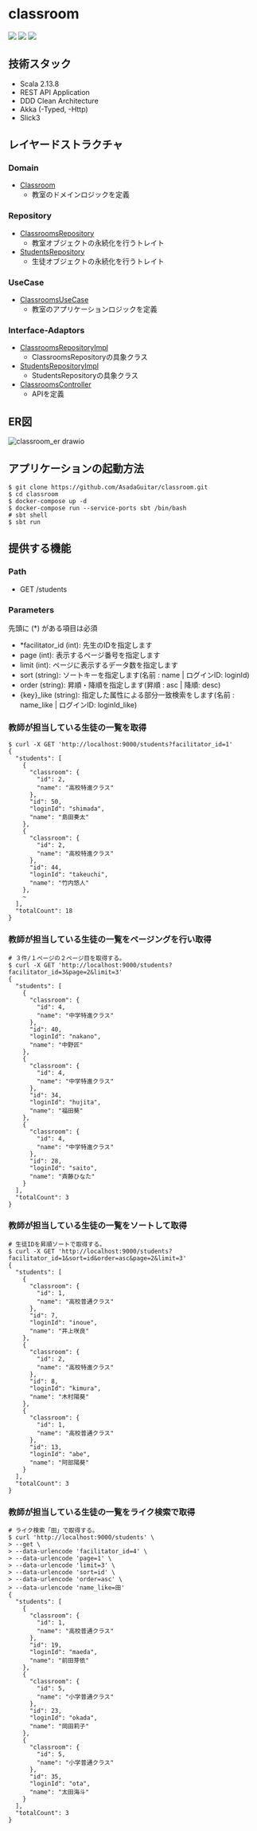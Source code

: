 # classroom
<img src="https://img.shields.io/badge/build-passed-red" /> <img src="https://img.shields.io/badge/scala-2.13.8-blue?logo=scala"/> <img src="https://img.shields.io/badge/docker-20.10.12-blue?logo=docker"/>


## 技術スタック
+ Scala 2.13.8
+ REST API Application
+ DDD Clean Architecture
+ Akka (-Typed, -Http)
+ Slick3


## レイヤードストラクチャ

### Domain
+ [Classroom](https://github.com/AsadaGuitar/classroom/blob/master/src/main/scala/com/github/AsadaGuitar/classroom/domain/Classroom.scala)
  + 教室のドメインロジックを定義
  
### Repository
+ [ClassroomsRepository](https://github.com/AsadaGuitar/classroom/blob/master/src/main/scala/com/github/AsadaGuitar/classroom/domain/repository/ClassroomsRepository.scala)
  + 教室オブジェクトの永続化を行うトレイト
+ [StudentsRepository](https://github.com/AsadaGuitar/classroom/blob/master/src/main/scala/com/github/AsadaGuitar/classroom/domain/repository/StudentsRepository.scala)
  + 生徒オブジェクトの永続化を行うトレイト

### UseCase
+ [ClassroomsUseCase](https://github.com/AsadaGuitar/classroom/blob/master/src/main/scala/com/github/AsadaGuitar/classroom/usecase/ClassroomsUseCase.scala)
  + 教室のアプリケーションロジックを定義

### Interface-Adaptors
+ [ClassroomsRepositoryImpl](https://github.com/AsadaGuitar/classroom/blob/master/src/main/scala/com/github/AsadaGuitar/classroom/adaptor/postgres/ClassroomsRepositoryImpl.scala)
  + ClassroomsRepositoryの具象クラス
+ [StudentsRepositoryImpl](https://github.com/AsadaGuitar/classroom/blob/master/src/main/scala/com/github/AsadaGuitar/classroom/adaptor/postgres/StudentsRepositoryImpl.scala)
  + StudentsRepositoryの具象クラス
+ [ClassroomsController](https://github.com/AsadaGuitar/classroom/blob/master/src/main/scala/com/github/AsadaGuitar/classroom/controller/ClassroomsController.scala)
  + APIを定義


## ER図
![classroom_er drawio](https://user-images.githubusercontent.com/79627592/197338250-bce2b0a8-4830-4427-bee5-62b2f9054048.png)



## アプリケーションの起動方法

```shell
$ git clone https://github.com/AsadaGuitar/classroom.git
$ cd classroom
$ docker-compose up -d       
$ docker-compose run --service-ports sbt /bin/bash 
# sbt shell
$ sbt run
```

## 提供する機能

### Path
+ GET /students

### Parameters
先頭に (*) がある項目は必須
+ *facilitator_id (int): 先生のIDを指定します
+ page (int): 表示するページ番号を指定します
+ limit (int): ページに表示するデータ数を指定します
+ sort (string): ソートキーを指定します(名前 : name | ログインID: loginId)
+ order (string): 昇順・降順を指定します(昇順 : asc | 降順: desc)
+ {key}_like (string): 指定した属性による部分一致検索をします(名前 : name_like | ログインID: loginId_like)

### 教師が担当している生徒の一覧を取得
```shell
$ curl -X GET 'http://localhost:9000/students?facilitator_id=1'
{
  "students": [
    {
      "classroom": {
        "id": 2,
        "name": "高校特進クラス"
      },
      "id": 50,
      "loginId": "shimada",
      "name": "島田奏太"
    },
    {
      "classroom": {
        "id": 2,
        "name": "高校特進クラス"
      },
      "id": 44,
      "loginId": "takeuchi",
      "name": "竹内悠人"
    },
    ~
  ],
  "totalCount": 18
}
```

### 教師が担当している生徒の一覧をページングを行い取得
```shell
# ３件/１ページの２ページ目を取得する。
$ curl -X GET 'http://localhost:9000/students?facilitator_id=3&page=2&limit=3'
{
  "students": [
    {
      "classroom": {
        "id": 4,
        "name": "中学特進クラス"
      },
      "id": 40,
      "loginId": "nakano",
      "name": "中野匠"
    },
    {
      "classroom": {
        "id": 4,
        "name": "中学特進クラス"
      },
      "id": 34,
      "loginId": "hujita",
      "name": "福田葵"
    },
    {
      "classroom": {
        "id": 4,
        "name": "中学特進クラス"
      },
      "id": 28,
      "loginId": "saito",
      "name": "斉藤ひなた"
    }
  ],
  "totalCount": 3
}
```

### 教師が担当している生徒の一覧をソートして取得
```shell
# 生徒IDを昇順ソートで取得する。
$ curl -X GET 'http://localhost:9000/students?facilitator_id=1&sort=id&order=asc&page=2&limit=3'
{
  "students": [
    {
      "classroom": {
        "id": 1,
        "name": "高校普通クラス"
      },
      "id": 7,
      "loginId": "inoue",
      "name": "井上咲良"
    },
    {
      "classroom": {
        "id": 2,
        "name": "高校特進クラス"
      },
      "id": 8,
      "loginId": "kimura",
      "name": "木村陽葵"
    },
    {
      "classroom": {
        "id": 1,
        "name": "高校普通クラス"
      },
      "id": 13,
      "loginId": "abe",
      "name": "阿部陽葵"
    }
  ],
  "totalCount": 3
}
```

### 教師が担当している生徒の一覧をライク検索で取得
```shell
# ライク検索「田」で取得する。
$ curl 'http://localhost:9000/students' \
> --get \
> --data-urlencode 'facilitator_id=4' \
> --data-urlencode 'page=1' \
> --data-urlencode 'limit=3' \                                                                  
> --data-urlencode 'sort=id' \
> --data-urlencode 'order=asc' \
> --data-urlencode 'name_like=田' 
{
  "students": [
    {
      "classroom": {
        "id": 1,
        "name": "高校普通クラス"
      },
      "id": 19,
      "loginId": "maeda",
      "name": "前田芽依"
    },
    {
      "classroom": {
        "id": 5,
        "name": "小学普通クラス"
      },
      "id": 23,
      "loginId": "okada",
      "name": "岡田莉子"
    },
    {
      "classroom": {
        "id": 5,
        "name": "小学普通クラス"
      },
      "id": 35,
      "loginId": "ota",
      "name": "太田海斗"
    }
  ],
  "totalCount": 3
}
```
